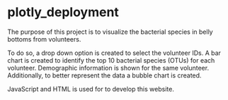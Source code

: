 # plotly_deployment

The purpose of this project is to visualize the bacterial species in belly bottoms from volunteers. 

To do so, a drop down option is created to select the volunteer IDs. A bar chart is created to identify the top 10  bacterial species (OTUs) for each volunteer. Demographic information is shown for the same volunteer. Additionally, to better represent the data a bubble chart is created. 

JavaScript and HTML is used for to develop this website. 